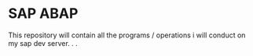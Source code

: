 # SAP ABAP 

This repository will contain all the programs / operations i will conduct on my sap dev server. . .
